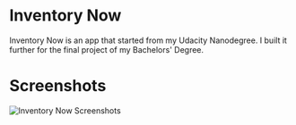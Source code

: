 # Inventory Now
Inventory Now is an app that started from my Udacity Nanodegree. I built it further for the final project of my Bachelors' Degree.

# Screenshots
![Inventory Now Screenshots](https://bn1303files.storage.live.com/y4mzr4tMV58eLgf6_GmQ03ETeM2bVGs1mCHVA_33MqR-JiVoM04qjstoe08Bk8FR8i1XsU2TccKTtZOsAXDyHK_6yE5W6s1XLcyO2JlBdhkATI-ludL_9cKLHyXN3O6KM209hSf_Cgve9njQw4k0Q_65blsYpY71tRXDepkC61Mg7uVLZ9kzLoA1pXQQfLo-_I2/InventoryNow_Screenshots.png?psid=1&width=1195&height=839 "Screenshots")

